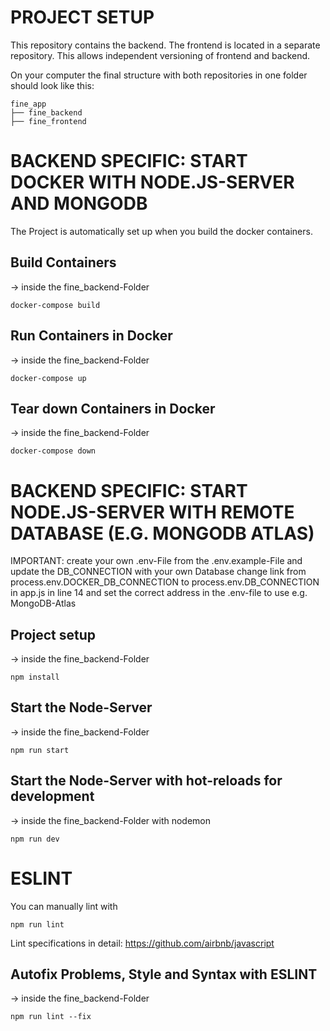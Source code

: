 # PROJECT SETUP
This repository contains the backend. The frontend is located in a separate repository. This allows independent versioning of frontend and backend.

On your computer the final structure with both repositories in one folder should look like this:
```	
fine_app
├── fine_backend
├── fine_frontend
```

# BACKEND SPECIFIC: START DOCKER WITH NODE.JS-SERVER AND MONGODB
The Project is automatically set up when you build the docker containers.

## Build Containers
-> inside the fine_backend-Folder
```console
docker-compose build
```
## Run Containers in Docker
-> inside the fine_backend-Folder
```console
docker-compose up
```
## Tear down Containers in Docker
-> inside the fine_backend-Folder
```console
docker-compose down
```

# BACKEND SPECIFIC: START NODE.JS-SERVER WITH REMOTE DATABASE (E.G. MONGODB ATLAS)

IMPORTANT: create your own .env-File from the .env.example-File and update the DB_CONNECTION with your own Database
change link from process.env.DOCKER_DB_CONNECTION to process.env.DB_CONNECTION in app.js in line 14 and set the correct address in the .env-file to use e.g. MongoDB-Atlas
## Project setup 
-> inside the fine_backend-Folder
```console
npm install
```
## Start the Node-Server
-> inside the fine_backend-Folder
```console
npm run start
```

## Start the Node-Server with hot-reloads for development
-> inside the fine_backend-Folder with nodemon
```console
npm run dev
```
# ESLINT
You can manually lint with 
```console
npm run lint
```
Lint specifications in detail: https://github.com/airbnb/javascript 

## Autofix Problems, Style and Syntax with ESLINT 
-> inside the fine_backend-Folder
```console
npm run lint --fix
```